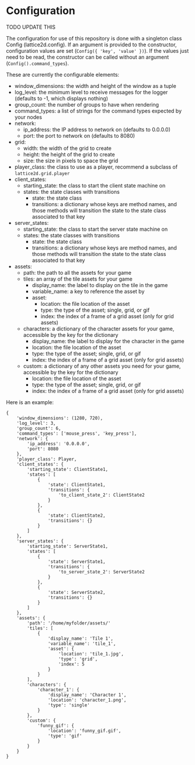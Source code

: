 # Configuration

TODO UPDATE THIS

The configuration for use of this repository is done with a singleton class Config (lattice2d.config).  If an argument is provided to the constructor, configuration values are set (`Config({ 'key', 'value' })`).  If the values just need to be read, the constructor can be called without an argument (`Config().command_types`).  

These are currently the configurable elements:
- window_dimensions: the width and height of the window as a tuple
- log_level: the minimum level to receive messages for the logger (defaults to -1, which displays nothing)
- group_count: the number of groups to have when rendering
- command_types: a list of strings for the command types expected by your nodes
- network:
	- ip_address: the IP address to network on (defaults to 0.0.0.0)
	- port: the port to network on (defaults to 8080)
- grid:
	- width: the width of the grid to create
	- height: the height of the grid to create
	- size: the size in pixels to space the grid
- player_class: the class to use as a player, recommend a subclass of `lattice2d.grid.player`
- client_states:
	- starting_state: the class to start the client state machine on
	- states: the state classes with transitions
		- state: the state class
		- transitions: a dictionary whose keys are method names, and those methods will transition the state to the state class associated to that key
- server_states:
	- starting_state: the class to start the server state machine on
	- states: the state classes with transitions
		- state: the state class
		- transitions: a dictionary whose keys are method names, and those methods will transition the state to the state class associated to that key
- assets:
	- path: the path to all the assets for your game
	- tiles: an array of the tile assets for your game
		- display_name: the label to display on the tile in the game
		- variable_name: a key to reference the asset by
		- asset:
			- location: the file location of the asset
			- type: the type of the asset; single, grid, or gif
			- index: the index of a frame of a grid asset (only for grid assets)
	- characters: a dictionary of the character assets for your game, accessible by the key for the dictionary
		- display_name: the label to display for the character in the game
		- location: the file location of the asset
		- type: the type of the asset; single, grid, or gif
		- index: the index of a frame of a grid asset (only for grid assets)
	- custom: a dictionary of any other assets you need for your game, accessible by the key for the dictionary
		- location: the file location of the asset
		- type: the type of the asset; single, grid, or gif
		- index: the index of a frame of a grid asset (only for grid assets)

Here is an example:
```
{
	'window_dimensions': (1280, 720),
	'log_level': 3,
	'group_count': 6,
	'command_types': ['mouse_press', 'key_press'],
	'network': {
		'ip_address': '0.0.0.0',
		'port': 8080
	},
	'player_class': Player,
	'client_states': {
		'starting_state': ClientState1,
		'states': [
			{
				'state': ClientState1,
				'transitions': {
					'to_client_state_2': ClientState2
				}
			},
			{
				'state': ClientState2,
				'transitions': {}
			}
		]
	},
	'server_states': {
		'starting_state': ServerState1,
		'states': [
			{
				'state': ServerState1,
				'transitions': {
					'to_server_state_2': ServerState2
				}
			},
			{
				'state': ServerState2,
				'transitions': {}
			}
		]
	},
	'assets': {
		'path': '/home/myfolder/assets/'
		'tiles': [
			{
				'display_name': 'Tile 1',
				'variable_name': 'tile_1',
				'asset': {
					'location': 'tile_1.jpg',
					'type': 'grid',
					'index': 5
				}
			}
		],
		'characters': {
			'character_1': {
				'display_name': 'Character 1',
				'location': 'character_1.png',
				'type': 'single'
			}
		},
		'custom': {
			'funny_gif': {
				'location': 'funny_gif.gif',
				'type': 'gif'
			}
		}
	}
}
```

